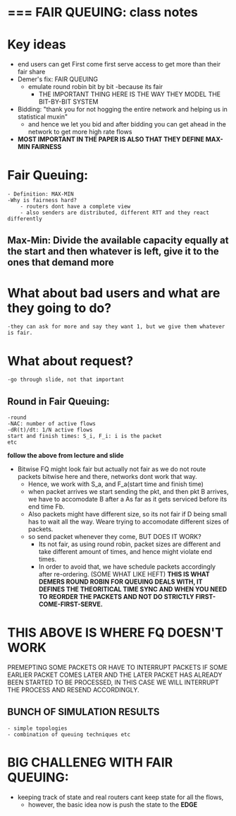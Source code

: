 ===
FAIR QUEUING: class notes
===

# Key ideas
 - end users can get First come first serve access to get more than their fair share
 - Demer's fix: FAIR QUEUING
    - emulate round robin bit by bit
        -because its fair
        - THE IMPORTANT THING HERE IS THE WAY THEY MODEL THE BIT-BY-BIT SYSTEM
 - Bidding: "thank you for not hogging the entire network and helping us in statistical muxin"
    - and hence we let you bid and after bidding you can get ahead in the network to get more high rate flows
- **MOST IMPORTANT IN THE PAPER IS ALSO THAT THEY DEFINE MAX-MIN FAIRNESS**

# Fair Queuing:
    - Definition: MAX-MIN
    -Why is fairness hard?
        - routers dont have a complete view
        - also senders are distributed, different RTT and they react differently

## Max-Min: Divide the available capacity equally at the start and then whatever is left, give it to the ones that demand more ##

# What about bad users and what are they going to do?
    -they can ask for more and say they want 1, but we give them whatever is fair.

# What about request?
    -go through slide, not that important

## Round in Fair Queuing:
    -round
    -NAC: number of active flows
    -dR(t)/dt: 1/N active flows
    start and finish times: S_i, F_i: i is the packet 
    etc
   **follow the above from lecture and slide**

- Bitwise FQ might look fair but actually not fair as we do not route packets bitwise here and there, networks dont work that way.
    -   Hence, we work with S_a, and F_a(start time and finish time)
    - when packet arrives we start sending the pkt, and then pkt B arrives,  we have to accomodate B after a As far as it gets serviced before its end time Fb.
    - Also packets might have different size, so its not fair if D being small has to wait all the way. Weare trying to accomodate different sizes of packets.
    -   so send packet whenever they come, BUT DOES IT WORK?
        - Its not fair, as using round robin, packet sizes are different and take different amount of times, and hence might violate end times.
        - In order to avoid that, we have schedule packets accordingly after re-ordering. (SOME WHAT LIKE HEFT)
**THIS IS WHAT DEMERS ROUND ROBIN FOR QUEUING DEALS WITH, IT DEFINES THE THEORITICAL TIME SYNC AND WHEN YOU NEED TO REORDER THE PACKETS AND NOT DO STRICTLY FIRST-COME-FIRST-SERVE.**

# THIS ABOVE IS WHERE FQ DOESN'T WORK
PREMEPTING SOME PACKETS OR HAVE TO INTERRUPT PACKETS IF SOME EARLIER PACKET COMES LATER AND THE LATER PACKET HAS ALREADY BEEN STARTED TO BE PROCESSED, IN THIS CASE WE WILL INTERRUPT THE PROCESS AND RESEND ACCORDINGLY.


## BUNCH OF SIMULATION RESULTS
    - simple topologies
    - combination of queuing techniques etc


# BIG CHALLENEG WITH FAIR QUEUING:
- keeping track of state and real routers cant keep state for all the flows,
    - however, the basic idea now is push the state to the **EDGE**

    